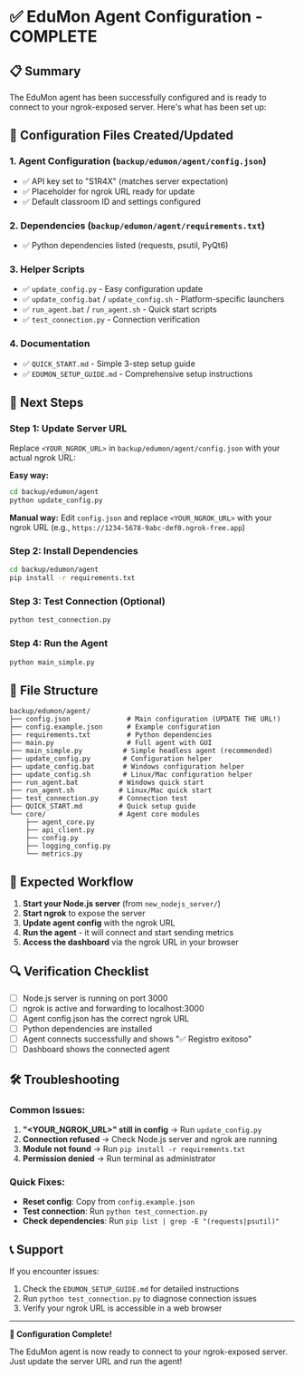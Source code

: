 # ✅ EduMon Agent Configuration - COMPLETE

## 📋 Summary

The EduMon agent has been successfully configured and is ready to connect to your ngrok-exposed server. Here's what has been set up:

## 🔧 Configuration Files Created/Updated

### 1. **Agent Configuration** (`backup/edumon/agent/config.json`)
- ✅ API key set to "S1R4X" (matches server expectation)
- ✅ Placeholder for ngrok URL ready for update
- ✅ Default classroom ID and settings configured

### 2. **Dependencies** (`backup/edumon/agent/requirements.txt`)
- ✅ Python dependencies listed (requests, psutil, PyQt6)

### 3. **Helper Scripts**
- ✅ `update_config.py` - Easy configuration update
- ✅ `update_config.bat` / `update_config.sh` - Platform-specific launchers
- ✅ `run_agent.bat` / `run_agent.sh` - Quick start scripts
- ✅ `test_connection.py` - Connection verification

### 4. **Documentation**
- ✅ `QUICK_START.md` - Simple 3-step setup guide
- ✅ `EDUMON_SETUP_GUIDE.md` - Comprehensive setup instructions

## 🚀 Next Steps

### Step 1: Update Server URL
Replace `<YOUR_NGROK_URL>` in `backup/edumon/agent/config.json` with your actual ngrok URL:

**Easy way:**
```bash
cd backup/edumon/agent
python update_config.py
```

**Manual way:**
Edit `config.json` and replace `<YOUR_NGROK_URL>` with your ngrok URL (e.g., `https://1234-5678-9abc-def0.ngrok-free.app`)

### Step 2: Install Dependencies
```bash
cd backup/edumon/agent
pip install -r requirements.txt
```

### Step 3: Test Connection (Optional)
```bash
python test_connection.py
```

### Step 4: Run the Agent
```bash
python main_simple.py
```

## 📁 File Structure

```
backup/edumon/agent/
├── config.json              # Main configuration (UPDATE THE URL!)
├── config.example.json      # Example configuration
├── requirements.txt         # Python dependencies
├── main.py                  # Full agent with GUI
├── main_simple.py          # Simple headless agent (recommended)
├── update_config.py        # Configuration helper
├── update_config.bat       # Windows configuration helper
├── update_config.sh        # Linux/Mac configuration helper
├── run_agent.bat          # Windows quick start
├── run_agent.sh           # Linux/Mac quick start
├── test_connection.py     # Connection test
├── QUICK_START.md         # Quick setup guide
└── core/                  # Agent core modules
    ├── agent_core.py
    ├── api_client.py
    ├── config.py
    ├── logging_config.py
    └── metrics.py
```

## 🎯 Expected Workflow

1. **Start your Node.js server** (from `new_nodejs_server/`)
2. **Start ngrok** to expose the server
3. **Update agent config** with the ngrok URL
4. **Run the agent** - it will connect and start sending metrics
5. **Access the dashboard** via the ngrok URL in your browser

## 🔍 Verification Checklist

- [ ] Node.js server is running on port 3000
- [ ] ngrok is active and forwarding to localhost:3000
- [ ] Agent config.json has the correct ngrok URL
- [ ] Python dependencies are installed
- [ ] Agent connects successfully and shows "✅ Registro exitoso"
- [ ] Dashboard shows the connected agent

## 🛠️ Troubleshooting

### Common Issues:
1. **"<YOUR_NGROK_URL>" still in config** → Run `update_config.py`
2. **Connection refused** → Check Node.js server and ngrok are running
3. **Module not found** → Run `pip install -r requirements.txt`
4. **Permission denied** → Run terminal as administrator

### Quick Fixes:
- **Reset config**: Copy from `config.example.json`
- **Test connection**: Run `python test_connection.py`
- **Check dependencies**: Run `pip list | grep -E "(requests|psutil)"`

## 📞 Support

If you encounter issues:
1. Check the `EDUMON_SETUP_GUIDE.md` for detailed instructions
2. Run `python test_connection.py` to diagnose connection issues
3. Verify your ngrok URL is accessible in a web browser

---

**🎉 Configuration Complete!** 

The EduMon agent is now ready to connect to your ngrok-exposed server. Just update the server URL and run the agent!